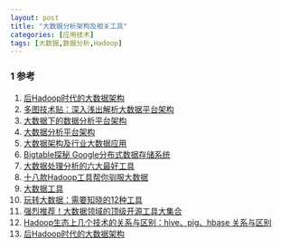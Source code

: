 ```yaml
---
layout: post
title: "大数据分析架构及相关工具"
categories: [应用技术]
tags: [大数据,数据分析,Hadoop]
---
```



### 1 参考
1. [后Hadoop时代的大数据架构][0]
2. [多图技术贴：深入浅出解析大数据平台架构][11]
3. [大数据下的数据分析平台架构][1]
4. [大数据分析平台架构][2]
5. [大数据架构及行业大数据应用][3]
6. [Bigtable探秘 Google分布式数据存储系统][4]
7. [大数据处理分析的六大最好工具][5]
8. [十八款Hadoop工具帮你驯服大数据][6]
9. [大数据工具][7]
10. [玩转大数据：需要知晓的12种工具][8]
11. [强烈推荐！大数据领域的顶级开源工具大集合][10]
12. [Hadoop生态上几个技术的关系与区别：hive、pig、hbase 关系与区别][9]
13. [后Hadoop时代的大数据架构](http://zhuanlan.zhihu.com/p/19962491)









[0]: http://m.thebigdata.cn/show.aspx?articleid=14072	"后Hadoop时代的大数据架构"
[1]: http://www.programmer.com.cn/7617/	"大数据下的数据分析平台架构"
[2]: http://hijiangtao.github.io/2014/01/17/bigdataplatform/	"大数据分析平台架构"
[3]: http://datalab.int-yt.com/archives/480	"大数据架构及行业大数据应用"
[4]: http://database.51cto.com/art/201007/209107_all.htm	"Bigtable探秘 Google分布式数据存储系统"
[5]: http://www.csdn.net/article/2014-04-11/2819267-Cloud-BigData	"大数据处理分析的六大最好工具"
[6]: http://os.51cto.com/art/201312/422513_all.htm	"十八款Hadoop工具帮你驯服大数据"
[7]: http://www.36dsj.com/archives/tag/%E5%A4%A7%E6%95%B0%E6%8D%AE%E5%B7%A5%E5%85%B7	"大数据工具"
[8]: http://www.thebigdata.cn/JieJueFangAn/6072.html	"玩转大数据：需要知晓的12种工具"
[9]: http://www.linuxidc.com/Linux/2014-03/98978.htm	"Hadoop生态上几个技术的关系与区别：hive、pig、hbase 关系与区别"
[10]: http://www.csdn.net/article/2014-04-15/2819321-bigdata-tools-opensource	"强烈推荐！大数据领域的顶级开源工具大集合"
[11]: http://www.36dsj.com/archives/10223	"多图技术贴：深入浅出解析大数据平台架构"